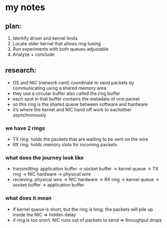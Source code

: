 # my notes

## plan:
1. Identify driver and kernel limits
2. Locate older kernel that allows ring tuning
3. Run experiments with both queues adjustable
4. Analyze + conclude

## research:
- OS and NIC (network card) coordinate to send packets by communicating using a shared memory area
- they use a circular buffer also called the ring buffer
- each spot in that buffer contains the metadata of one packet
- so this ring is the shared queue between software and hardware 
- it’s where the kernel and NIC hand off work to eachother asynchronously

### we have 2 rings
- TX ring: holds the packets that are waiting to be sent on the wire
- RX ring: holds memory slots for incoming packets

### what does the journey look like
- transmitting: application buffer -> socket buffer -> kernel queue -> TX ring ->  NIC hardware -> physical wire
- recieving: physical wire -> NIC hardware -> RX ring -> kernel queue -> socket buffer -> application buffer

### what does it mean
- if kernel queue is short, but the ring is long: the packets will pile up inside the NIC => hidden delay
- if ring is too short: NIC runs out of packets to send => throughput drops
